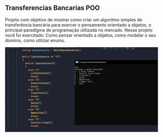 ## Transferencias Bancarias POO

Projeto com objetivo de mostrar como criar um algoritmo simples de transferência bancária para exercer o pensamento orientado a objetos, o principal paradigma de programação utilizada no mercado. Nesse projeto você foi exercitado: Como pensar orientado a objetos, como modelar o seu domínio, como utilizar enums.

![Print](print.png)
